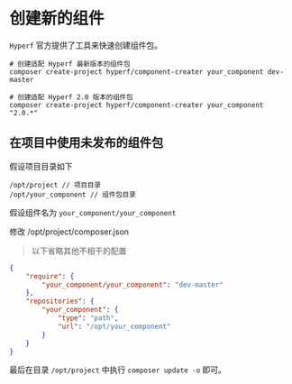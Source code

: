 # 创建新的组件

`Hyperf` 官方提供了工具来快速创建组件包。

```
# 创建适配 Hyperf 最新版本的组件包
composer create-project hyperf/component-creater your_component dev-master

# 创建适配 Hyperf 2.0 版本的组件包
composer create-project hyperf/component-creater your_component "2.0.*"
```

## 在项目中使用未发布的组件包

假设项目目录如下

```
/opt/project // 项目目录
/opt/your_component // 组件包目录
```

假设组件名为 `your_component/your_component`

修改 /opt/project/composer.json

> 以下省略其他不相干的配置

```json
{
    "require": {
        "your_component/your_component": "dev-master"
    },
    "repositories": {
        "your_component": {
            "type": "path",
            "url": "/opt/your_component"
        }
    }
}
```

最后在目录 `/opt/project` 中执行 `composer update -o` 即可。







